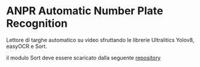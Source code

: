 # ANPR Automatic Number Plate Recognition

Lettore di targhe automatico su video sfruttando le librerie Ultralitics Yolov8, easyOCR e Sort.

il modulo Sort deve essere scaricato dalla seguente [repository](https://github.com/abewley/sort)
